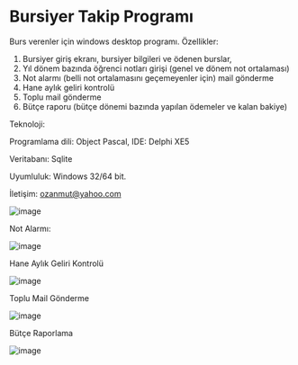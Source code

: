 # Bursiyer Takip Programı
 Burs verenler için windows desktop programı.
  Özellikler:
  1. Bursiyer giriş ekranı, bursiyer bilgileri ve ödenen burslar, 
  2. Yıl dönem bazında öğrenci notları girişi (genel ve dönem not ortalaması)
  3. Not alarmı (belli not ortalamasını geçemeyenler için) mail gönderme
  4. Hane aylık geliri kontrolü
  5. Toplu mail gönderme 
  6. Bütçe raporu (bütçe dönemi bazında yapılan ödemeler ve kalan bakiye)

Teknoloji:

Programlama dili: Object Pascal, IDE: Delphi XE5

Veritabanı: Sqlite

Uyumluluk: Windows 32/64 bit.

İletişim:
ozanmut@yahoo.com

![image](https://user-images.githubusercontent.com/14005027/196560829-2bc8a574-8989-4557-b6c3-049cddab0e53.png)



Not Alarmı:

![image](https://user-images.githubusercontent.com/14005027/196560182-abdd694c-c17c-4ba0-a5cf-aa45fb66304c.png)


Hane Aylık Geliri Kontrolü

![image](https://user-images.githubusercontent.com/14005027/196560290-61534c36-2f12-4ed4-a4cd-f313f908224b.png)

Toplu Mail Gönderme

![image](https://user-images.githubusercontent.com/14005027/196560938-8f851699-22ca-4b6e-9531-5d0e5b3f023d.png)

Bütçe Raporlama

![image](https://user-images.githubusercontent.com/14005027/196560422-42949ff9-06fa-4cec-8373-3ef4be95086a.png)

